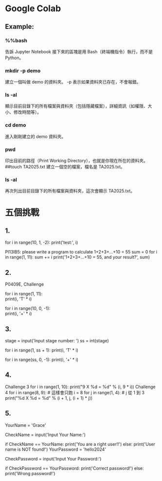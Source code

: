 # Google Colab
## Example:
### %%bash
告訴 Jupyter Notebook 接下來的區塊是用 Bash（終端機指令）執行，而不是 Python。
### mkdir -p demo
建立一個叫做 demo 的資料夾。
-p 表示如果資料夾已存在，不會報錯。
### ls -al
顯示目前目錄下的所有檔案與資料夾（包括隱藏檔案），詳細資訊（如權限、大小、修改時間等）。
### cd demo
進入剛剛建立的 demo 資料夾。
### pwd
印出目前的路徑（Print Working Directory），也就是你現在所在的資料夾。
##touch TA2025.txt
建立一個空的檔案，檔名是 TA2025.txt。
### ls -al
再次列出目前目錄下的所有檔案與資料夾，這次會顯示 TA2025.txt。
  
# 五個挑戰
## 1.
for i in range(10, 1, -2):
    print('test:', i)
    
PI13IB5: please write a program to calculate 1+2+3+...+10 = 55
sum = 0
for i in range(1, 11):
    sum += i
print('1+2+3+...+10 = 55, and your result?', sum)

## 2.
P0409E, Challenge

for i in range(1, 11):      
    print(i, 'T' * i)      

for i in range(10, 0, -1):  
    print(i, '+' * i)       

## 3.
stage = input('Input stage number: ')
ss = int(stage)

for i in range(1, ss + 1):
    print(i, 'T' * i)

for i in range(ss, 0, -1):
    print(i, '+' * i)

## 4.
Challenge 3
for i in range(1, 10):
    print("9 X %d = %d" % (i, 9 * i))
Challenge 4
for i in range(8, 9):  # 這樣會只跑 i = 8
    for j in range(1, 4):  # j 從 1 到 3
        print("%d X %d = %d" % (i + 1, j, (i + 1) * j))

## 5.
YourName = 'Grace'

CheckName = input('Input Your Name:')

if CheckName == YourName:
    print('You are a right user!!')
else:
    print('User name is NOT found!')
YourPassword = 'hello2024'

CheckPassword = input('Input Your Password:')

if CheckPassword == YourPassword:
    print('Correct password!')
else:
    print('Wrong password!')

